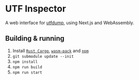 # UTF Inspector

A web interface for [utfdump](https://github.com/pantonshire/utfdump/), using
Next.js and WebAssembly.

## Building & running
1. Install [`Rust Cargo`](https://www.rust-lang.org/),
   [`wasm-pack`](https://github.com/rustwasm/wasm-pack) and
   [`npm`](https://www.npmjs.com/)
2. `git submodule update --init`
3. `npm install`
4. `npm run build`
5. `npm run start`
